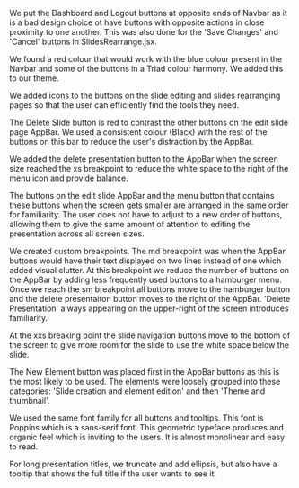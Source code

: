 We put the Dashboard and Logout buttons at opposite ends of Navbar as it is a
 bad design choice ot have buttons with opposite actions in close proximity to
 one another. This was also done for the 'Save Changes' and 'Cancel' buttons
 in SlidesRearrange.jsx.

We found a red colour that would work with the blue colour present in the Navbar
 and some of the buttons in a Triad colour harmony. We added this to our theme.

We added icons to the buttons on the slide editing and slides rearranging pages
 so that the user can efficiently find the tools they need.

The Delete Slide button is red to contrast the other buttons on the edit slide page AppBar. We used a consistent colour (Black) with the rest of the buttons on this bar to reduce the user's distraction by the AppBar.

We added the delete presentation button to the AppBar when the screen size reached the
xs breakpoint to reduce the white space to the right of the menu icon and provide balance.

The buttons on the edit slide AppBar and the menu button that contains these buttons when
the screen gets smaller are arranged in the same order for familiarity. The user
does not have to adjust to a new order of buttons, allowing them to give the same
amount of attention to editing the presentation across all screen sizes.

We created custom breakpoints. The md breakpoint was when the AppBar buttons would
have their text displayed on two lines instead of one which added visual clutter.
At this breakpoint we reduce the number of buttons on the AppBar by adding less
frequently used buttons to a hamburger menu. Once we reach the sm breakpoint all buttons
move to the hamburger button and the delete presentaiton button moves to the 
right of the AppBar. 'Delete Presentation' always appearing on the upper-right of
 the screen introduces familiarity.

At the xxs breaking point the slide navigation buttons move to the bottom
of the screen to give more room for the slide to use the white space below the slide.

The New Element button was placed first in the AppBar buttons as this is the most likely 
to be used. The elements were loosely grouped into these categories:
'Slide creation and element edition' and then 'Theme and thumbnail'.

We used the same font family for all buttons and tooltips. This font is Poppins
which is a sans-serif font. This geometric typeface produces and organic feel
which is inviting to the users. It is almost monolinear and easy to read.

For long presentation titles, we truncate and add ellipsis, but also have a tooltip
that shows the full title if the user wants to see it.
